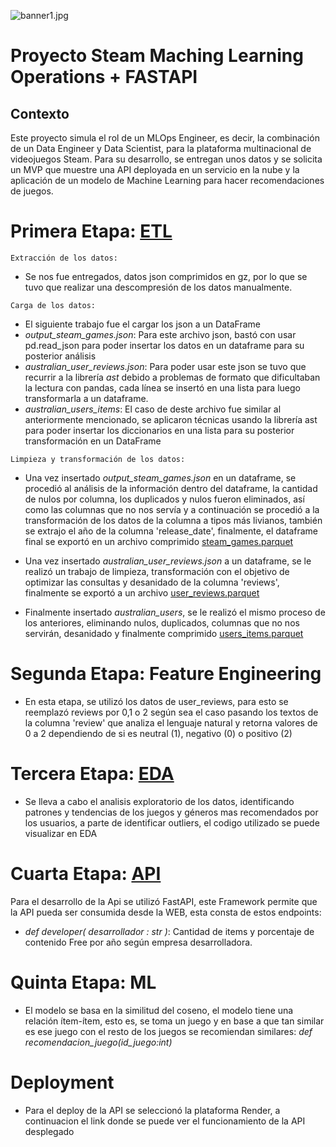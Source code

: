 ![banner1.jpg](imágenes/banner1.jpg)
# Proyecto Steam Maching Learning Operations + FASTAPI
## Contexto
Este proyecto simula el rol de un MLOps Engineer, es decir, la combinación de un Data Engineer y Data Scientist, para la plataforma multinacional de videojuegos Steam. Para su desarrollo, se entregan unos datos y se solicita un MVP que muestre una API deployada en un servicio en la nube y la aplicación de un modelo de Machine Learning para hacer recomendaciones de juegos.

# Primera Etapa: [ETL](/ETL/) 

 `Extracción de los datos:`

 *  Se nos fue entregados, datos json comprimidos en gz, por lo que se tuvo que realizar una descompresión de los datos manualmente.

 `Carga de los datos:`

 *  El siguiente trabajo fue el cargar los json a un DataFrame
 *  *output_steam_games.json*: Para este archivo json, bastó con usar pd.read_json para poder insertar los datos en un dataframe para su posterior análisis
 *  *australian_user_reviews.json*: Para poder usar este json se tuvo que recurrir a la librería *ast* debido a problemas de formato que dificultaban la lectura con pandas, cada línea se insertó en una lista para luego transformarla a un dataframe.
 *  *australian_users_items*: El caso de deste archivo fue similar al anteriormente mencionado, se aplicaron técnicas usando la librería ast para poder insertar los diccionarios en una lista para su posterior transformación en un DataFrame


 `Limpieza y transformación de los datos:`

 *  Una vez insertado *output_steam_games.json* en un dataframe, se procedió al análisis de la información dentro del dataframe, la cantidad de nulos por columna, los duplicados y nulos fueron eliminados, así como las columnas que no nos servía y a continuación se procedió a la transformación de los datos de la columna a tipos más livianos, también se extrajo el año de la columna 'release_date', finalmente, el dataframe final se exportó en un archivo comprimido [steam_games.parquet](/data/steam_games.parquet)

 *  Una vez insertado *australian_user_reviews.json* a un dataframe, se le realizó un trabajo de limpieza, transformación con el objetivo de optimizar las consultas y desanidado de la columna 'reviews', finalmente se exportó a un archivo [user_reviews.parquet](/data/user_reviews.parquet)

 * Finalmente insertado *australian_users*, se le realizó el mismo proceso de los anteriores, eliminando nulos, duplicados, columnas que no nos servirán, desanidado y finalmente comprimido [users_items.parquet](/data/users_items.parquet)


 # Segunda Etapa: Feature Engineering

 * En esta etapa, se utilizó los datos de user_reviews, para esto se reemplazó reviews por 0,1 o 2 según sea el caso pasando los textos de la columna 'review' que analiza el lenguaje natural y retorna valores de 0 a 2 dependiendo de si es neutral (1), negativo (0) o positivo (2)

 # Tercera Etapa: [EDA](/EDA/EDA.ipynb)

 * Se lleva a cabo el analisis exploratorio de los datos, identificando patrones y tendencias de los juegos y géneros mas recomendados por los usuarios, a parte de identificar outliers, el codigo utilizado se puede visualizar en EDA

 # Cuarta Etapa: [API](/main.py)

Para el desarrollo de la Api se utilizó FastAPI, este Framework permite que la API pueda ser consumida desde la WEB, esta consta de estos endpoints:

* *def developer( desarrollador : str )*: Cantidad de items y porcentaje de contenido Free por año según empresa desarrolladora.

# Quinta Etapa: ML

* El modelo se basa en la similitud del coseno, el modelo tiene una relación ítem-ítem, esto es, se toma un juego y en base a que tan similar es ese juego con el resto de los juegos se recomiendan similares: *def recomendacion_juego(id_juego:int)*

# Deployment

* Para el deploy de la API se seleccionó la plataforma Render, a continuacion el link donde se puede ver el funcionamiento de la API desplegado 
